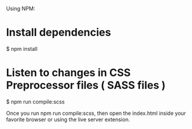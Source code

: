 Using NPM:

# Install dependencies

$ npm install

# Listen to changes in CSS Preprocessor files ( SASS files )

$ npm run compile:scss

Once you run npm run compile:scss, then open the index.html inside your favorite browser or using the live server extension.
